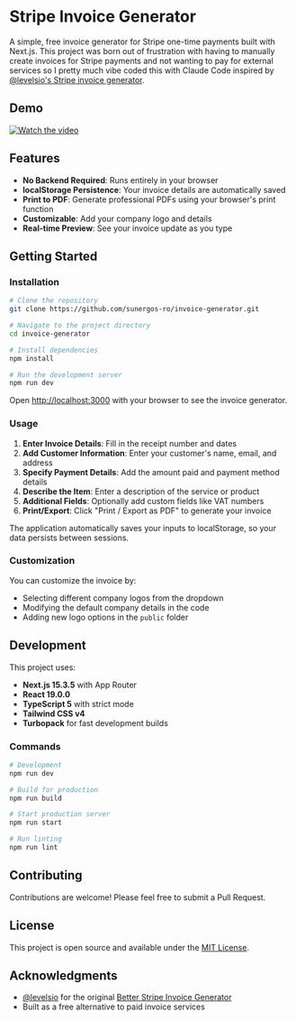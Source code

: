 # Stripe Invoice Generator

A simple, free invoice generator for Stripe one-time payments built with Next.js. This project was born out of frustration with having to manually create invoices for Stripe payments and not wanting to pay for external services so I pretty much vibe coded this with Claude Code inspired by [@levelsio's Stripe invoice generator](https://gist.github.com/levelsio/b30721cc99166223fcf3dd590d6d0454).

## Demo

[![Watch the video](https://img.youtube.com/vi/C_hKSgCNy-U/0.jpg)](https://youtu.be/C_hKSgCNy-U)

## Features

- **No Backend Required**: Runs entirely in your browser
- **localStorage Persistence**: Your invoice details are automatically saved
- **Print to PDF**: Generate professional PDFs using your browser's print function
- **Customizable**: Add your company logo and details
- **Real-time Preview**: See your invoice update as you type

## Getting Started

### Installation

```bash
# Clone the repository
git clone https://github.com/sunergos-ro/invoice-generator.git

# Navigate to the project directory
cd invoice-generator

# Install dependencies
npm install

# Run the development server
npm run dev
```

Open [http://localhost:3000](http://localhost:3000) with your browser to see the invoice generator.

### Usage

1. **Enter Invoice Details**: Fill in the receipt number and dates
2. **Add Customer Information**: Enter your customer's name, email, and address
3. **Specify Payment Details**: Add the amount paid and payment method details
4. **Describe the Item**: Enter a description of the service or product
5. **Additional Fields**: Optionally add custom fields like VAT numbers
6. **Print/Export**: Click "Print / Export as PDF" to generate your invoice

The application automatically saves your inputs to localStorage, so your data persists between sessions.

### Customization

You can customize the invoice by:
- Selecting different company logos from the dropdown
- Modifying the default company details in the code
- Adding new logo options in the `public` folder

## Development

This project uses:
- **Next.js 15.3.5** with App Router
- **React 19.0.0**
- **TypeScript 5** with strict mode
- **Tailwind CSS v4**
- **Turbopack** for fast development builds

### Commands

```bash
# Development
npm run dev

# Build for production
npm run build

# Start production server
npm run start

# Run linting
npm run lint
```

## Contributing

Contributions are welcome! Please feel free to submit a Pull Request.

## License

This project is open source and available under the [MIT License](LICENSE).

## Acknowledgments

- [@levelsio](https://twitter.com/levelsio) for the original [Better Stripe Invoice Generator](https://gist.github.com/levelsio/b30721cc99166223fcf3dd590d6d0454)
- Built as a free alternative to paid invoice services